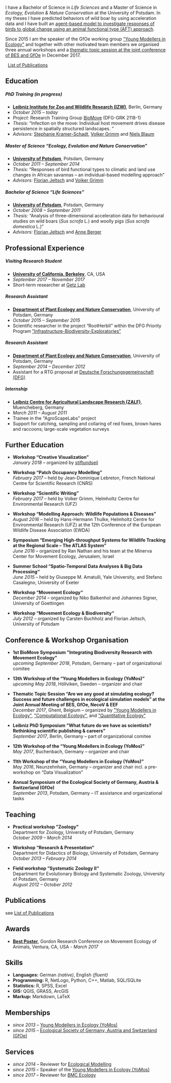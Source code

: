 I have a Bachelor of Science in *Life Sciences* and a Master of Science in *Ecology, Evolution & Nature Conservation* at the University of Potsdam. In my theses I have predicted behaviors of wild boar by using acceleration data and I have built an [agent-based model to investigate responses of birds to global change using an animal functional type (AFT) approach](https://doi.org/10.1016/j.ecolmodel.2015.07.005).  

Since 2015 I am the speaker of the GfOe working group ["Young Modellers in Ecology"](https://youngmodellers.github.io/) and together with other motivated team members we organised three annual workshops and a [thematic topic session at the joint conference of BES and GfOe](https://www.britishecologicalsociety.org/events/annual-meeting-2017/thematic-topic-ghent-2017/) in December 2017.   

<i class="fa fa-file-text-o  fa-fw" aria-hidden="true"></i>&nbsp; <a href="ttps://cedricscherer.netlify.com/top/pubs">List of Publications</a>

## Education

##### PhD Training (in progress)
- **[Leibniz Institute for Zoo and Wildlife Research (IZW)](http://www.izw-berlin.de/welcome.html)**, Berlin, Germany
- *October 2015 – today*
- *Project:* Research Training Group [BioMove](https://www.biomove.org/) (DFG-GRK 2118-1)
- *Thesis:* “Infection on the move: Individual host movement drives disease persistence in spatially structured landscapes. ”
- *Advisors:* [Stephanie Kramer-Schadt](http://www.izw-berlin.de/kramer-schadt-stefanie.html), [Volker Grimm](https://www.ufz.de/index.php?en=36522) and [Niels Blaum](http://www.uni-potsdam.de/en/ibb/researchgroups/fullprofessors/plant-ecology/staff/dr-niels-blaum.html)

##### Master of Science “Ecology, Evolution and Nature Conservation”
- **[University of Potsdam](http://www.uni-potsdam.de/en/)**, Potsdam, Germany
- *October 2011 – September 2014*
- *Thesis:* “Responses of bird functional types to climatic and land use changes in African savannas – an individual-based modelling approach”
- *Advisors:* [Florian Jeltsch](http://www.uni-potsdam.de/en/ibb/researchgroups/fullprofessors/plant-ecology/staff/prof-dr-florian-jeltsch.html) and [Volker Grimm](https://www.ufz.de/index.php?en=36522)

##### Bachelor of Science “Life Sciences”
- **[University of Potsdam](http://www.uni-potsdam.de/en/)**, Potsdam, Germany
- *October 2008 – September 2011*
- *Thesis:* “Analysis of three-dimensional acceleration data for behavioural studies on wild boars (*Sus scrofa* L.) and woolly pigs (*Sus scrofa domestica* L.)”
- *Advisors:* [Florian Jeltsch](http://www.uni-potsdam.de/en/ibb/researchgroups/fullprofessors/plant-ecology/staff/prof-dr-florian-jeltsch.html) and [Anne Berger](http://www.izw-berlin.de/dr-berger-anne.html)


## Professional Experience

##### Visiting Research Student
- **[University of California, Berkeley](https://www.berkeley.edu/)**, CA, USA
- *September 2017 – November 2017*
- Short-term researcher at [Getz Lab](https://nature.berkeley.edu/getzlab/)

##### Research Assistant
- **[Department of Plant Ecology and Nature Conservation](https://www.uni-potsdam.de/en/ibb-vegnat/index.html)**, University of Potsdam, Germany
- *October 2015 – September 2015*
- Scientific researcher in the project “RootHerbII” within the DFG Priority Program ["Infrastructure-Biodiversity-Exploratories”](http://www.biodiversity-exploratories.de/1/home/)

##### Research Assistant
- **[Department of Plant Ecology and Nature Conservation](https://www.uni-potsdam.de/en/ibb-vegnat/index.html)**, University of Potsdam, Germany
- *September 2014 – December 2012*
- Assistant for a RTG proposal at [Deutsche Forschungsgemeinschaft (DFG)](http://www.dfg.de/en/)

##### Internship
- **[Leibniz Centre for Agricultural Landscape Research (ZALF)](http://www.zalf.de/en/Pages/ZALF.aspx)**, Muencheberg, Germany
- *March 2011 – August 2011*
- Trainee in the "AgroScapeLabs" project
- Support for catching, sampling and collaring of red foxes, brown hares and raccoons; large-scale vegetation surveys


## Further Education


- **Workshop “Creative Visualization”**  
  *January 2018* – organized by [stiftundseil](http://www.stiftundseil.de/?lang=de&page=125)

- **Workshop “Patch Occupancy Modelling”**  
  *February 2017* – held by Jean-Dominique Lebreton, French National Centre for Scientific Research (CNRS)

- **Workshop “Scientific Writing”**  
  *February 2017* – held by Volker Grimm, Helmholtz Centre for Environmental Research (UFZ)

- **Workshop “Modelling Approach: Wildlife Populations & Diseases”**  
  *August 2016* – held by Hans-Hermann Thulke, Helmholtz Centre for Environmental Research (UFZ) at the 12th Conference of the European Wildlife Disease Association (EWDA)

- **Symposium “Emerging High-throughput Systems for Wildlife Tracking at the Regional Scale – The ATLAS System”**  
  *June 2016* – organized by Ran Nathan and his team at the Minerva Center for Movement Ecology, Jerusalem, Israel

- **Summer School “Spatio-Temporal Data Analyses & Big Data Processing“**  
  *June 2015* – held by Giuseppe M. Amatulli, Yale University, and Stefano Casalegno, University of Exeter

- **Workshop “Movement Ecology“**  
  *December 2014* – organized by Niko Balkenhol and Johannes Signer, University of Goettingen

- **Workshop “Movement Ecology & Biodiversity“**  
  *July 2012* – organized by Carsten Buchholz and Florian Jeltsch, University of Potsdam


## Conference & Workshop Organisation

- **1st BioMove Symposium "Integrating Biodiversity Research with Movement Ecology"**  
  *upcoming September 2018*, Potsdam, Germany – part of organizational comitee

- **13th Workshop of the “Young Modellers in Ecology (YoMos)”**  
  *upcoming May 2018*, Höllviken, Sweden – organizer and chair

- **Thematic Topic Session “Are we any good at simulating ecology? Success and future challenges in ecological simulation models” at the Joint Annual Meeting of BES, GfOe, NecoV & EEF**  
  *December 2017*, Ghent, Belgium – organized by ["Young Modellers in Ecology"](https://yomos.org/), ["Computational Ecology"](https://akcomputationalecology.wordpress.com/), and ["Quantitative Ecology"](https://besquantitativeecology.wordpress.com/)

- **Leibniz PhD Symposium "What future do we have as scientists? Rethinking scientific publishing & careers"**   
  *September 2017*, Berlin, Germany – part of organizational comitee

- **12th Workshop of the “Young Modellers in Ecology (YoMos)”**  
  *May 2017*, Buchenbach, Germany – organizer and chair

- **11th Workshop of the “Young Modellers in Ecology (YoMos)”**  
  *May 2016*, Neunzehnhain, Germany – organizer and chair incl. a pre-workshop on “Data Visualization”

- **Annual Symposium of the Ecological Society of Germany, Austria & Switzerland (GfOe)**  
  *September 2013*, Potsdam, Germany – IT assistance and organizational tasks   


## Teaching

- **Practical workshop "Zoology"**  
  Department for Zoology, University of Potsdam, Germany  
  *October 2009 – March 2014*

- **Workshop “Research & Presentation“**  
  Department for Didactics of Biology, University of Potsdam, Germany  
  *October 2013 – February 2014*

- **Field workshop “Systematic Zoology II“**  
  Department for Evolutionary Biology and Systematic Zoology, University of Potsdam, Germany  
  *August 2012 – October 2012*


## Publications

see <a href="{{ site.baseurl }}/pubs">List of Publications</a>


## Awards

- [**Best Poster**](https://doi.org/10.13140/RG.2.2.30777.47209), Gordon Research Conference on Movement Ecology of Animals, Ventura, CA, USA - *March 2017*


## Skills

- **Languages:** German *(native)*, English *(fluent)*
- **Programming:** R, NetLogo, Python, C++, Matlab, SQL/SQLite
- **Statistics:** R, SPSS, Excel
- **GIS:** QGIS, GRASS, ArcGIS
- **Markup:** Markdown, LaTeX


## Memberships

- *since 2013* – [Young Modellers in Ecology (YoMos)](https://www.yomos.org)
- *since 2015* – [Ecological Society of Germany, Austria and Switzerland (GfOe)](http://www.gfoe.org/en)


## Services

- *since 2014* – Reviewer for [Ecological Modelling](https://eeslive.elsevier.com/ecomod/default.asp)
- *since 2015* – Speaker of the [Young Modellers in Ecology (YoMos)](https://www.yomos.org)
- *since 2017* – Reviewer for [BMC Ecology](https://bmcecol.biomedcentral.com/)
